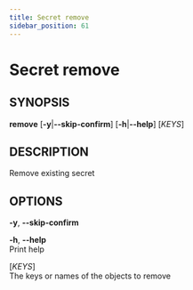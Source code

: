 ```yaml
---
title: Secret remove
sidebar_position: 61
---
```


# Secret remove

## SYNOPSIS

**remove** \[**-y**\|**--skip-confirm**\] \[**-h**\|**--help**\]
\[*KEYS*\]

## DESCRIPTION

Remove existing secret

## OPTIONS

**-y**, **--skip-confirm**  

**-h**, **--help**  
Print help

\[*KEYS*\]  
The keys or names of the objects to remove
